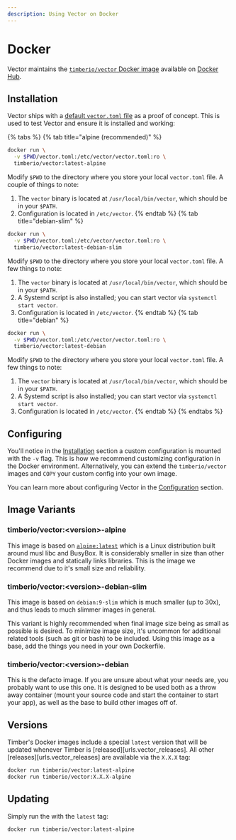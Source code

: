 ```yaml
---
description: Using Vector on Docker
---
```


# Docker

Vector maintains the [`timberio/vector` Docker image][urls.docker_hub_vector]
available on [Docker Hub][urls.docker_hub_vector].

## Installation

Vector ships with a [default `vector.toml` file][urls.default_configuration]
as a proof of concept. This is used to test Vector and ensure it is installed
and working:

{% tabs %}
{% tab title="alpine (recommended)" %}
```bash
docker run \
  -v $PWD/vector.toml:/etc/vector/vector.toml:ro \
  timberio/vector:latest-alpine
```

Modify `$PWD` to the directory where you store your local `vector.toml` file.
A couple of things to note:

1. The `vector` binary is located at `/usr/local/bin/vector`, which should be in
your `$PATH`.
2. Configuration is located in `/etc/vector`.
{% endtab %}
{% tab title="debian-slim" %}
```bash
docker run \
  -v $PWD/vector.toml:/etc/vector/vector.toml:ro \
  timberio/vector:latest-debian-slim
```

Modify `$PWD` to the directory where you store your local `vector.toml` file.
A few things to note:

1. The `vector` binary is located at `/usr/local/bin/vector`, which should be in
your `$PATH`.
2. A Systemd script is also installed; you can start vector via `systemctl start vector`.
3. Configuration is located in `/etc/vector`.
{% endtab %}
{% tab title="debian" %}
```bash
docker run \
  -v $PWD/vector.toml:/etc/vector/vector.toml:ro \
  timberio/vector:latest-debian
```

Modify `$PWD` to the directory where you store your local `vector.toml` file.
A few things to note:

1. The `vector` binary is located at `/usr/local/bin/vector`, which should be in
your `$PATH`.
2. A Systemd script is also installed; you can start vector via `systemctl start vector`.
3. Configuration is located in `/etc/vector`.
{% endtab %}
{% endtabs %}

## Configuring

You'll notice in the [Installation](#installation) section a custom
configuration is mounted with the `-v` flag. This is how we recommend
customizing configuration in the Docker environment. Alternatively,
you can extend the `timberio/vector` images and `COPY` your custom config
into your own image.

You can learn more about configuring Vector in the
[Configuration][docs.configuration] section.

## Image Variants

### timberio/vector:&lt;version&gt;-alpine

This image is based on [`alpine:latest`][urls.docker_alpine] which is a Linux
distribution built around musl libc and BusyBox. It is considerably smaller in
size than other Docker images and statically links libraries. This is the image
we recommend due to it's small size and reliability.

### timberio/vector:&lt;version&gt;-debian-slim

This image is based on `debian:9-slim` which is much smaller (up to 30x), and
thus leads to much slimmer images in general.

This variant is highly recommended when final image size being as small as
possible is desired. To minimize image size, it's uncommon for additional
related tools (such as git or bash) to be included. Using this image as a
base, add the things you need in your own Dockerfile.

### timberio/vector:&lt;version&gt;-debian

This is the defacto image. If you are unsure about what your needs are, you
probably want to use this one. It is designed to be used both as a throw away
container (mount your source code and start the container to start your app),
as well as the base to build other images off of.

## Versions

Timber's Docker images include a special `latest` version that will be updated
whenever Timber is [released][urls.vector_releases]. All other [releases][urls.vector_releases]
are available via the `X.X.X` tag:

```bash
docker run timberio/vector:latest-alpine
docker run timberio/vector:X.X.X-alpine
```

## Updating

Simply run the with the `latest` tag:

```bash
docker run timberio/vector:latest-alpine
```


[docs.configuration]: ../../../usage/configuration
[urls.default_configuration]: https://github.com/timberio/vector/blob/master/config/vector.toml
[urls.docker_alpine]: https://hub.docker.com/_/alpine
[urls.docker_hub_vector]: https://hub.docker.com/r/timberio/vector
[urls.releases]: https://github.com/timberio/vector/releases

